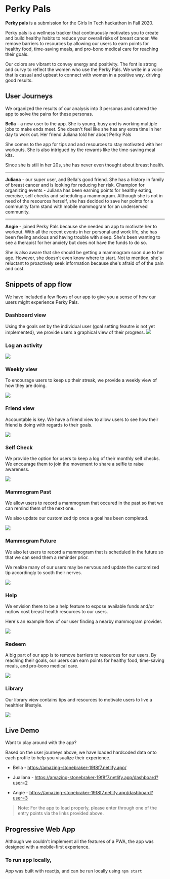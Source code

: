 # Perky Pals
<strong>Perky pals</strong> is a submission for the Girls In Tech hackathon in Fall 2020.

Perky pals is a wellness tracker that continuously motivates you to create and build healthy habits to reduce your overall risks of breast cancer.  We remove barriers to resources by allowing our users to earn points for healthy food, time-saving meals, and pro-bono medical care for reaching their goals. 

Our colors are vibrant to convey energy and positivity. The font is strong and curvy to reflect the women who use the Perky Pals. We write in a voice that is casual and upbeat to connect with women in a positive way, driving good results.

## User Journeys
We organized the results of our analysis into 3 personas and catered the app to solve the pains for these personas.

<strong>Bella</strong> - a new user to the app. She is young, busy and is working multiple jobs to make ends meet. She doesn't feel like she has any extra time in her day to work out.  Her friend Juliana told her about Perky Pals

She comes to the app for tips and and resources to stay motivated with her workouts. She is also intrigued by the rewards like the time-saving meal kits.

Since she is still in her 20s, she has never even thought about breast health. 

---

<strong>Juliana</strong>  - our super user, and Bella's good friend. She has a history in family of breast cancer and is looking for reducing her risk.  Champion for organizing events - Juliana has been earning points for healthy eating, exercise, self checks and scheduling a mammogram. Although she is not in need of the resources herself, she has decided to save her points for a community farm stand with mobile mammogram for an underserved community.

---

<strong>Angie</strong>  - joined Perky Pals because she needed an app to motivate her to workout. With all the recent events in her personal and work life, she has been feeling anxious and having trouble with sleep. She's been wanting to see a therapist for her anxiety but does not have the funds to do so.

She is also aware that she should be getting a mammogram soon due to her age. However, she doesn't even know where to start. Not to mention, she's reluctant to proactively seek information because she's afraid of of the pain and cost.

## Snippets of app flow

We have included a few flows of our app to give you a sense of how our users might experience Perky Pals.

### Dashboard view
Using the goals set by the individual user (goal setting feautre is not yet implemented), we provide users a graphical view of their progress. 
![](https://res.cloudinary.com/dbnasq0ef/image/upload/v1602879420/dashboard_tvtbtr.gif)

### Log an activity
![](https://res.cloudinary.com/dbnasq0ef/image/upload/v1602879545/loggingExercise_rbbhlq.gif)

### Weekly view
To encourage users to keep up their streak, we provide a weekly view of how they are doing.

![](https://res.cloudinary.com/dbnasq0ef/image/upload/v1602879609/weeklyView_wh2hh8.gif)

### Friend view
Accountable is key. We have a friend view to allow users to see how their friend is doing with regards to their goals.

![](https://res.cloudinary.com/dbnasq0ef/image/upload/v1602879650/friend_wl2psj.gif)


### Self Check
We provide the option for users to keep a log of their monthly self checks. We encourage them to join the movement to share a selfie to raise awareness.

![](https://res.cloudinary.com/dbnasq0ef/image/upload/v1602879688/selfCheck_z3xwz2.gif)


### Mammogram Past
We allow users to record a mammogram that occured in the past so that we can remind them of the next one.

We also update our customized tip once a goal has been completed.

![](https://res.cloudinary.com/dbnasq0ef/image/upload/v1602879734/mammogramPast_k8qsu1.gif)

### Mammogram Future
We also let users to record a mammogram that is scheduled in the future so that we can send them a reminder prior. 

We realize many of our users may be nervous and update the customized tip accordingly to sooth their nerves. 

![](https://res.cloudinary.com/dbnasq0ef/image/upload/v1602879774/mammogramFuture_xs7atd.gif
) 


### Help
We envision there to be a help feature to expose available funds and/or no/low cost breast health resources to our users.

Here's an example flow of our user finding a nearby mammogram provider.

![](https://res.cloudinary.com/dbnasq0ef/image/upload/v1602885600/help_kraj6g.gif)

### Redeem
A big part of our app is to remove barriers to resources for our users. By reaching their goals, our users can earn points for healthy food, time-saving meals, and pro-bono medical care.

![](https://res.cloudinary.com/dbnasq0ef/image/upload/v1602879809/redeem_j2wuzd.gif)


### Library
Our library view contains tips and resources to motivate users to live a healthier lifestyle.

![](https://res.cloudinary.com/dbnasq0ef/image/upload/v1602879688/selfCheck_z3xwz2.gif)


## Live Demo
Want to play around with the app?

Based on the user journeys above, we have loaded hardcoded data onto each profile to help you visualize their experience.

- Bella - https://amazing-stonebraker-19f8f7.netlify.app/


- Jualiana - https://amazing-stonebraker-19f8f7.netlify.app/dashboard?user=2


- Angie - https://amazing-stonebraker-19f8f7.netlify.app/dashboard?user=3


> Note: 
For the app to load properly, please enter through one of the entry points via the links provided above.

## Progressive Web App
Although we couldn't implement all the features of a PWA, the app was designed with a mobile-first experience. 

### To run app locally,
App was built with reactjs, and can be run locally using `npm start`

